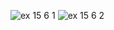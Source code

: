 ![ex 15 6 1](https://github.com/65030034/03376836-OOP-2566-Lab-15/assets/144875017/e861a015-1339-4b52-8003-c9754c9a2122)
![ex 15 6 2](https://github.com/65030034/03376836-OOP-2566-Lab-15/assets/144875017/4c11fc4c-4d06-44de-a2fd-eb616f5e2119)
